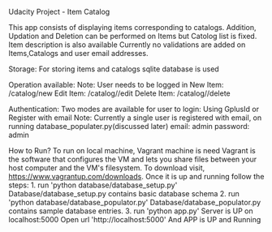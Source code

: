 Udacity Project - Item Catalog

This app consists of displaying items corresponding to catalogs. Addition, Updation and Deletion can be performed on Items but Catolog list is fixed. Item description is also available
Currently no validations are added on Items,Catalogs and user email addresses.

Storage:
For storing items and catalogs sqlite database is used

Operation available:
Note: User needs to be logged in
New Item: /catalog/new
Edit Item: /catalog/<itemname>/edit
Delete Item: /catalog/<itemname>/delete

Authentication:
Two modes are available for user to login: Using GplusId or Register with email
Note: Currently a single user is registered with email, on running database_populater.py(discussed later)
	email: admin
	password: admin

How to Run?
To run on local machine, Vagrant machine is need
Vagrant is the software that configures the VM and lets you share files between your host computer and the VM's filesystem. To download visit, https://www.vagrantup.com/downloads.
Once it is up and running follow the steps:
	1. run 'python database/database_setup.py'
		Database/database_setup.py contains basic database schema
	2. run 'python database/database_populator.py'
		Database/database_populator.py contains sample database entries.
	3. run 'python app.py'
		Server is UP on localhost:5000
	Open url 'http://localhost:5000'
	And APP is UP and Running
